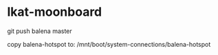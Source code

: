 # lkat-moonboard

 
git push balena master

copy balena-hotspot to: /mnt/boot/system-connections/balena-hotspot
